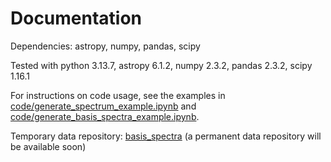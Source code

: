 # Documentation

Dependencies: astropy, numpy, pandas, scipy

Tested with python 3.13.7, astropy 6.1.2, numpy 2.3.2, pandas 2.3.2, scipy 1.16.1

For instructions on code usage, see the examples in [code/generate_spectrum_example.ipynb](https://github.com/helenarichie/pah_spec/blob/main/code/generate_spectrum_example.ipynb) and [code/generate_basis_spectra_example.ipynb](https://github.com/helenarichie/pah_spec/blob/main/code/generate_basis_spectra_example.ipynb).

Temporary data repository: [basis_spectra](https://drive.google.com/drive/folders/11gPncUy8xFtw-FVydwUHyLua1wIMsjWB?usp=drive_link) (a permanent data repository will be available soon)

